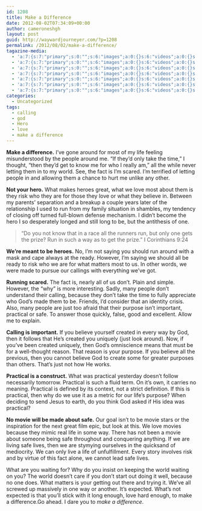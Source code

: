 ```yaml
---
id: 1208
title: Make a Difference
date: 2012-08-02T07:34:09+00:00
author: cameroneshgh
layout: post
guid: http://waywardjourneyer.com/?p=1208
permalink: /2012/08/02/make-a-difference/
tagazine-media:
  - 'a:7:{s:7:"primary";s:0:"";s:6:"images";a:0:{}s:6:"videos";a:0:{}s:11:"image_count";i:0;s:6:"author";s:8:"19879429";s:7:"blog_id";s:8:"19280981";s:9:"mod_stamp";s:19:"2012-08-02 11:34:09";}'
  - 'a:7:{s:7:"primary";s:0:"";s:6:"images";a:0:{}s:6:"videos";a:0:{}s:11:"image_count";i:0;s:6:"author";s:8:"19879429";s:7:"blog_id";s:8:"19280981";s:9:"mod_stamp";s:19:"2012-08-02 11:34:09";}'
  - 'a:7:{s:7:"primary";s:0:"";s:6:"images";a:0:{}s:6:"videos";a:0:{}s:11:"image_count";i:0;s:6:"author";s:8:"19879429";s:7:"blog_id";s:8:"19280981";s:9:"mod_stamp";s:19:"2012-08-02 11:34:09";}'
  - 'a:7:{s:7:"primary";s:0:"";s:6:"images";a:0:{}s:6:"videos";a:0:{}s:11:"image_count";i:0;s:6:"author";s:8:"19879429";s:7:"blog_id";s:8:"19280981";s:9:"mod_stamp";s:19:"2012-08-02 11:34:09";}'
  - 'a:7:{s:7:"primary";s:0:"";s:6:"images";a:0:{}s:6:"videos";a:0:{}s:11:"image_count";i:0;s:6:"author";s:8:"19879429";s:7:"blog_id";s:8:"19280981";s:9:"mod_stamp";s:19:"2012-08-02 11:34:09";}'
  - 'a:7:{s:7:"primary";s:0:"";s:6:"images";a:0:{}s:6:"videos";a:0:{}s:11:"image_count";i:0;s:6:"author";s:8:"19879429";s:7:"blog_id";s:8:"19280981";s:9:"mod_stamp";s:19:"2012-08-02 11:34:09";}'
  - 'a:7:{s:7:"primary";s:0:"";s:6:"images";a:0:{}s:6:"videos";a:0:{}s:11:"image_count";i:0;s:6:"author";s:8:"19879429";s:7:"blog_id";s:8:"19280981";s:9:"mod_stamp";s:19:"2012-08-02 11:34:09";}'
categories:
  - Uncategorized
tags:
  - calling
  - god
  - Hero
  - love
  - make a difference
---
```

**Make a difference.** I&#8217;ve gone around for most of my life feeling misunderstood by the people around me. &#8220;If they&#8217;d only take the time,&#8221; I thought, &#8220;then they&#8217;d get to know me for who I really am,&#8221; all the while never letting them in to my world. See, the fact is I&#8217;m scared. I&#8217;m terrified of letting people in and allowing them a chance to hurt me unlike any other.

**Not your hero.** What makes heroes great, what we love most about them is they risk who they are for those they love or what they believe in. Between my parents&#8217; separation and a breakup a couple years later of the relationship I used to run from my family situation in shambles, my tendency of closing off turned full-blown defense mechanism. I didn&#8217;t become the hero I so desperately longed and still long to be, but the antithesis of one.

> &#8220;Do you not know that in a race all the runners run, but only one gets the prize? Run in such a way as to get the prize.&#8221; I Corinthians 9:24

**We&#8217;re meant to be heroes.** No, I&#8217;m not saying you should run around with a mask and cape always at the ready. However, I&#8217;m saying we should all be ready to risk who we are for what matters most to us. In other words, we were made to pursue our callings with everything we&#8217;ve got.

**Running scared.** The fact is, nearly all of us don&#8217;t. Plain and simple. However, the &#8220;why&#8221; is more interesting. Sadly, many people don&#8217;t understand their calling, because they don&#8217;t take the time to fully appreciate who God&#8217;s made them to be. Friends, I&#8217;d consider that an identity crisis. Also, many people are just too afraid that their purpose isn&#8217;t important, practical or safe. To answer those quickly, false, good and excellent. Allow me to explain.

**Calling is important.** If you believe yourself created in every way by God, then it follows that He&#8217;s created you uniquely (just look around). Now, if you&#8217;ve been created uniquely, then God&#8217;s omniscience means that must be for a well-thought reason. That reason is your purpose. If you believe all the previous, then you cannot believe God to create some for greater purposes than others. That&#8217;s just not how He works.

**Practical is a construct.** What was practical yesterday doesn&#8217;t follow necessarily tomorrow. Practical is such a fluid term. On it&#8217;s own, it carries no meaning. Practical is defined by its context, not a strict definition. If this is practical, then why do we use it as a metric for our life&#8217;s purpose? When deciding to send Jesus to earth, do you think God asked if His idea was practical?

**No movie will be made about safe.** Our goal isn&#8217;t to be movie stars or the inspiration for the next great film epic, but look at this. We love movies because they mimic real life in some way. There has not been a movie about someone being safe throughout and conquering anything. If we are living safe lives, then we are stymying ourselves in the quicksand of mediocrity. We can only live a life of unfulfillment. Every story involves risk and by virtue of this fact alone, we cannot lead safe lives.

What are you waiting for? Why do you insist on keeping the world waiting on you? The world doesn&#8217;t care if you don&#8217;t start out doing it well, because no one does. What matters is your getting out there and trying it. We&#8217;ve all screwed up massively in one way or another. It&#8217;s expected. What&#8217;s not expected is that you&#8217;ll stick with it long enough, love hard enough, to make a difference.Go ahead. I dare you to _make a difference_.